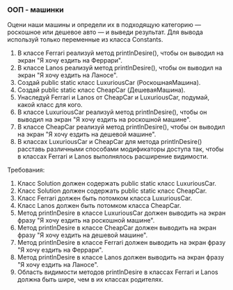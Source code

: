 
### ООП - машинки

Оцени наши машины и определи их в подходящую категорию &mdash; роскошное или дешевое авто &mdash; и выведи результат.
Для вывода используй только переменные из класса Constants.

1. В классе Ferrari реализуй метод printlnDesire(), чтобы он выводил на экран &quot;Я хочу ездить на Феррари&quot;.
2. В классе Lanos реализуй метод printlnDesire(), чтобы он выводил на экран &quot;Я хочу ездить на Ланосе&quot;.
3. Создай public static класс LuxuriousCar (РоскошнаяМашина).
4. Создай public static класс CheapCar (ДешеваяМашина).
5. Унаследуй Ferrari и Lanos от CheapCar и LuxuriousCar, подумай, какой класс для кого.
6. В классе LuxuriousCar реализуй метод printlnDesire(), чтобы он выводил на экран &quot;Я хочу ездить на роскошной машине&quot;.
7. В классе CheapCar реализуй метод printlnDesire(), чтобы он выводил на экран &quot;Я хочу ездить на дешевой машине&quot;.
8. В классах LuxuriousCar и CheapCar для метода printlnDesire() расставь различными способами модификаторы доступа так,
чтобы в классах Ferrari и Lanos выполнялось расширение видимости.


Требования:
1.	Класс Solution должен содержать public static класс LuxuriousCar.
2.	Класс Solution должен содержать public static класс CheapCar.
3.	Класс Ferrari должен быть потомком класса LuxuriousCar.
4.	Класс Lanos должен быть потомком класса CheapCar.
5.	Метод printlnDesire в классе LuxuriousCar должен выводить на экран фразу &quot;Я хочу ездить на роскошной машине&quot;.
6.	Метод printlnDesire в классе CheapCar должен выводить на экран фразу &quot;Я хочу ездить на дешевой машине&quot;.
7.	Метод printlnDesire в классе Ferrari должен выводить на экран фразу &quot;Я хочу ездить на Феррари&quot;.
8.	Метод printlnDesire в классе Lanos должен выводить на экран фразу &quot;Я хочу ездить на Ланосе&quot;.
9.	Область видимости методов printlnDesire в классах Ferrari и Lanos должна быть шире, чем в их классах родителях.


